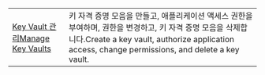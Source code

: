|  |  |
|---------|---------|
| <span data-ttu-id="403d8-101">[Key Vault 관리][1]</span><span class="sxs-lookup"><span data-stu-id="403d8-101">[Manage Key Vaults][1]</span></span> | <span data-ttu-id="403d8-102">키 자격 증명 모음을 만들고, 애플리케이션 액세스 권한을 부여하며, 권한을 변경하고, 키 자격 증명 모음을 삭제합니다.</span><span class="sxs-lookup"><span data-stu-id="403d8-102">Create a key vault, authorize application access, change permissions, and delete a key vault.</span></span> |

[1]: https://azure.microsoft.com/resources/samples/key-vault-java-manage-key-vaults/
